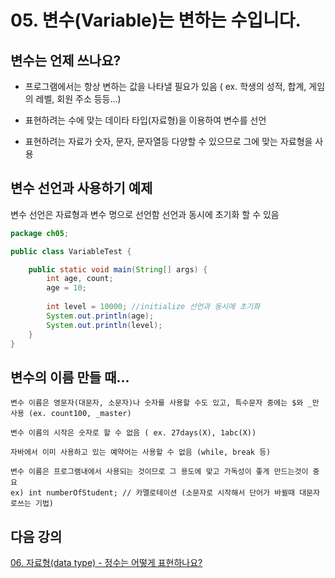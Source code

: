 # 05. 변수(Variable)는 변하는 수입니다.

## 변수는 언제 쓰나요?

* 프로그램에서는 항상 변하는 값을 나타낼 필요가 있음
  ( ex. 학생의 성적, 합계, 게임의 레벨, 회원 주소 등등...)

* 표현하려는 수에 맞는 데이타 타입(자료형)을 이용하여 변수를 선언

* 표현하려는 자료가 숫자, 문자, 문자열등 다양할 수 있으므로 그에 맞는 자료형을 사용

## 변수 선언과 사용하기 예제

   변수 선언은 자료형과 변수 명으로 선언함
   선언과 동시에 초기화 할 수 있음
```java
package ch05;

public class VariableTest {

	public static void main(String[] args) {
		int age, count;
		age = 10;
		
		int level = 10000; //initialize 선언과 동시에 초기화
		System.out.println(age);
		System.out.println(level);
	}
}
```

## 변수의 이름 만들 때...
    변수 이름은 영문자(대문자, 소문자)나 숫자를 사용할 수도 있고, 특수문자 중에는 $와 _만 사용 (ex. count100, _master)

    변수 이름의 시작은 숫자로 할 수 없음 ( ex. 27days(X), 1abc(X))
    
    자바에서 이미 사용하고 있는 예약어는 사용할 수 없음 (while, break 등)

    변수 이름은 프로그램내에서 사용되는 것이므로 그 용도에 맞고 가독성이 좋게 만드는것이 중요
    ex) int numberOfStudent; // 카멜로테이션 (소문자로 시작해서 단어가 바뀔때 대문자로쓰는 기법)

## 다음 강의 
[06. 자료형(data type) - 정수는 어떻게 표현하나요? ](https://github.com/vivalahm/TIL/blob/main/JAVA/Chapter1/01-06/2021-03-01-CH01-06.md)
